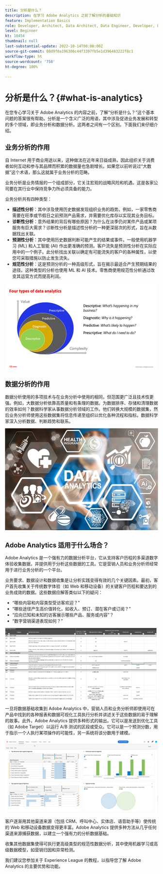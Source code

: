 ```yaml
---
title: 分析是什么？
description: 在学习 Adobe Analytics 之前了解分析的基础知识
feature: Implementation Basics
role: Developer, Architect, Data Architect, Data Engineer, Developer, Leader, User
level: Beginner
kt: 10454
thumbnail: null
last-substantial-update: 2022-10-14T00:00:00Z
source-git-commit: 08d9f0a196306c44f3397fb5e1d396483222f8c1
workflow-type: ht
source-wordcount: '758'
ht-degree: 100%

---
```


# 分析是什么？{#what-is-analytics}

在您专心学习关于 Adobe Analytics 的内容之前，了解“分析是什么？”这个基本问题的答案很有帮助。分析是一个含义广泛的用语，其中涉及促进业务发展和转型的多个领域，即业务分析和数据分析。这两者之间有一个区别。下面我们来仔细介绍。

## 业务分析的作用

自 Internet 用于商业用途以来，这种做法在近年来日益成熟，因此组织关于消费者如何互动和参与其品牌而积累的数据量也急剧增长。如果您以前听说过“大数据”这个术语，那么这就属于业务分析的范畴。

业务分析是业务情报的一个组成部分，它关注宏观的战略风险和机遇。这是各家公司要在其行业中保持竞争力所必须具备的能力。

业务分析共有四种类型：

* **描述性分析**：其中涉及使用历史数据发现组织业务的趋势。例如，一家零售商需要在旺季或节假日之前预测产品需求，并需要优化库存以实现其业务目标。
* **诊断性分析**：意外结果的背后有哪些原因？为什么在淡季仍对某件产品或某项服务有巨大需求？诊断性分析是描述性分析的一种更深层次的形式，旨在从数据找出关联。
* **预测性分析**：其中使用历史数据判断可能产生的结果或事件。一般使用机器学习 (ML) 和人工智能 (AI) 作出更准确的预测。客户流失是预测性分析在实际应用中的一个例子。此分析找出关联以确定有可能流失的客户的各种属性，以使您可采取措施以防止发生流失。
* **规范性分析**：这是预测分析的一种高级形式，旨在揭示最适合产生预期结果的途径。这种类型的分析也使用 ML 和 AI 技术。零售商使用规范性分析通过改变其运营方式而提高利润。

![data-analytics-types](../what-can-aa-do-for-me/assets/data_analytics_types.png)

## 数据分析的作用

数据分析使用的多项技术与在业务分析中使用的相同，但范围更广泛且技术性更强。例如，大数据分析依靠高质量和有条理的数据。为数据排序、存储和清理数据的效率如何？数据科学家从事数据分析领域的工作。他们转换大规模的数据集，然后业务分析师使用这些数据集将信息传递至组织以优化各种流程和指标。数据科学家深入分析数据、判断趋势和联系。

![data-analytics](../what-can-aa-do-for-me/assets/data_analytics.png)

## Adobe Analytics 适用于什么场合？

Adobe Analytics 是一个强有力的数据分析平台，它从支持客户历程的多渠道数字体验收集数据，并提供用于分析这些数据的工具。它是营销人员和业务分析师经常用于进行业务分析的一个平台。

业务要求、数据设计和数据收集是让分析实践变得有效的几个关键因素。最初，客户首先收集关于传统数字体验（如 Web 和移动设备）的关键客户历程和要达到的业务成效的数据。这些数据应解答类似以下的疑问：

* “哪些内容和内容类型受访客欢迎？”
* “哪些途径产生高价值转化，如收入、预订、潜在客户或订阅？”
* “应向已知和未知的访客展示哪些产品、服务或内容”？
* “数字营销渠道表现如何？”

![analytics-business-requirements](../what-can-aa-do-for-me/assets/analytics_business_requirements.png)

一旦将数据基础收集到 Adobe Analytics 中，营销人员和业务分析师即使用可在产品中找到的各种报表和数据可视化工具执行分析并讲述关于这些数据的易于理解的故事。此外，Adobe Analytics 提供多种形式的输出。它可以是发送到优化工具（如 Adobe Target）以运行 A/B 测试的区段或受众。它可以是一个预测分数，用于指示一个人执行某项操作的可能性，另一系统将该分数用于建模。

![analytics-workspace-project](../what-can-aa-do-for-me/assets/analytics_workspace_project.png)

客户逐渐用其他渠道来源（包括 CRM、呼叫中心、实体店、语音助手等）使传统的 Web 和移动设备数据变得更丰富。Adobe Analytics 提供多种方法从几乎任何渠道来源捕获数据，以建立一个强有力的分析数据基础。

收集其他数据集使得可执行更高级类型的规范性数据分析，其中使用机器学习或高级数据模型，如营销归因和异常检测。

我们建议您参加关于 Experience League 的教程，以指导您了解 Adobe Analytics 的主要优势和功能。
